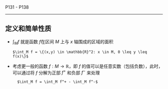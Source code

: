 
P131 - P138

---

## 定义和简单性质

-   $\int_Mf$ 就是函数 $f$在区间 $M$ 上与 $x$ 轴围成的区域的面积

		$\int_M f = \{(x,y) \in \mathbb{R}^2: x \in M, 0 \leq y \leq f(x)\}$


- 考虑更一般的函数 $f:M \to \mathbb{R}$，即 $f$ 的值可以是任意实数（包括负数），此时，可以通过将 $f$ 分解为正部 $f^+$ 和负部 $f^−$ 来处理

		$\int_M f = \int_M f^+ - \int_M f^-$

